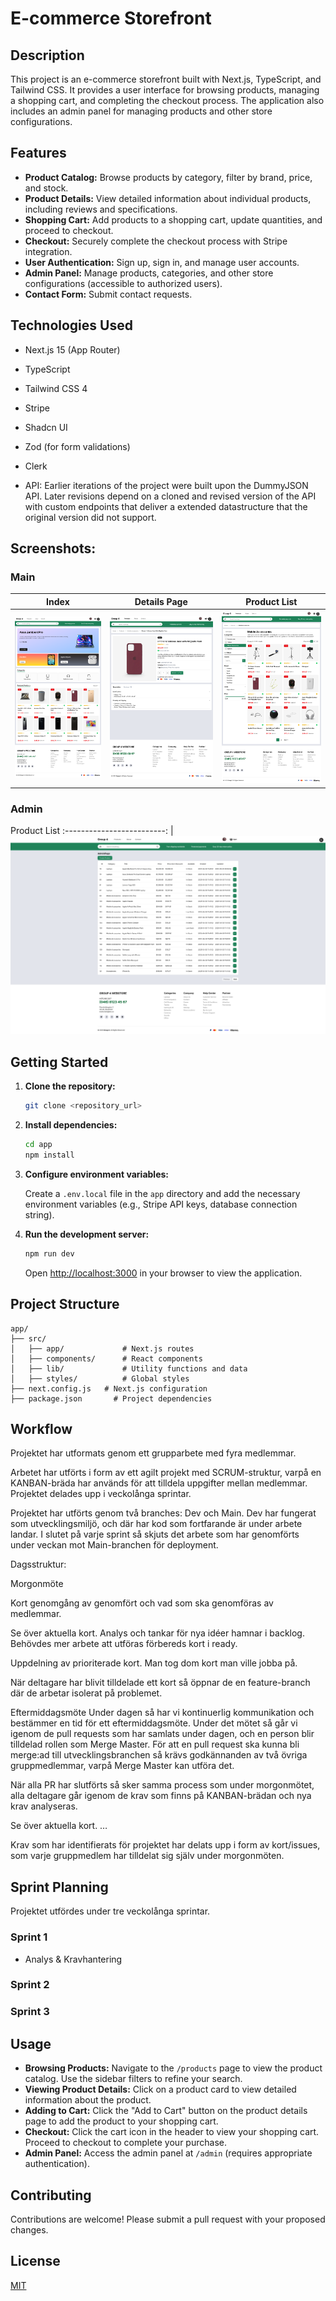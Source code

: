 # E-commerce Storefront

## Description

This project is an e-commerce storefront built with Next.js, TypeScript, and Tailwind CSS. It provides a user interface for browsing products, managing a shopping cart, and completing the checkout process. The application also includes an admin panel for managing products and other store configurations.

## Features

- **Product Catalog:** Browse products by category, filter by brand, price, and stock.
- **Product Details:** View detailed information about individual products, including reviews and specifications.
- **Shopping Cart:** Add products to a shopping cart, update quantities, and proceed to checkout.
- **Checkout:** Securely complete the checkout process with Stripe integration.
- **User Authentication:** Sign up, sign in, and manage user accounts.
- **Admin Panel:** Manage products, categories, and other store configurations (accessible to authorized users).
- **Contact Form:** Submit contact requests.

## Technologies Used

- Next.js 15 (App Router)
- TypeScript
- Tailwind CSS 4
- Stripe
- Shadcn UI
- Zod (for form validations)
- Clerk

- API: Earlier iterations of the project were built upon the DummyJSON API. Later revisions depend on a cloned and revised version of the API with custom endpoints that deliver a extended datastructure that the original version did not support.

## Screenshots:

### Main

|                Index                 |              Details Page              |                 Product List                  |
| :----------------------------------: | :------------------------------------: | :-------------------------------------------: |
| ![Index page](readme/main/index.png) | ![Details Page](readme/main/image.png) | ![Product List](readme/main/product-list.png) |

### Admin

Product List
:-------------------------:
| ![Admin - Product List](readme/admin/list.png)

## Getting Started

1.  **Clone the repository:**

    ```bash
    git clone <repository_url>
    ```

2.  **Install dependencies:**

    ```bash
    cd app
    npm install
    ```

3.  **Configure environment variables:**

    Create a `.env.local` file in the `app` directory and add the necessary environment variables (e.g., Stripe API keys, database connection string).

4.  **Run the development server:**

    ```bash
    npm run dev
    ```

    Open [http://localhost:3000](http://localhost:3000) in your browser to view the application.

## Project Structure

```
app/
├── src/
│   ├── app/             # Next.js routes
│   ├── components/      # React components
│   ├── lib/             # Utility functions and data
│   ├── styles/          # Global styles
├── next.config.js   # Next.js configuration
├── package.json       # Project dependencies
```

## Workflow

Projektet har utformats genom ett grupparbete med fyra medlemmar.

Arbetet har utförts i form av ett agilt projekt med SCRUM-struktur, varpå en KANBAN-bräda har används för att tilldela uppgifter mellan medlemmar. Projektet delades upp i veckolånga sprintar.

Projektet har utförts genom två branches: Dev och Main. Dev har fungerat som utvecklingsmiljö, och där har kod som fortfarande är under arbete landar. I slutet på varje sprint så skjuts det arbete som har genomförts under veckan mot Main-branchen för deployment.

Dagsstruktur:

Morgonmöte

Kort genomgång av genomfört och vad som ska genomföras av medlemmar.

Se över aktuella kort.
Analys och tankar för nya idéer hamnar i backlog.
Behövdes mer arbete att utföras förbereds kort i ready.

Uppdelning av prioriterade kort. Man tog dom kort man ville jobba på.

När deltagare har blivit tilldelade ett kort så öppnar de en feature-branch där de arbetar isolerat på problemet.

Eftermiddagsmöte
Under dagen så har vi kontinuerlig kommunikation och bestämmer en tid för ett eftermiddagsmöte.
Under det mötet så går vi igenom de pull requests som har samlats under dagen, och en person blir tilldelad rollen som Merge Master. För att en pull request ska kunna bli merge:ad till utvecklingsbranchen så krävs godkännanden av två övriga gruppmedlemmar, varpå Merge Master kan utföra det.

När alla PR har slutförts så sker samma process som under morgonmötet, alla deltagare går igenom de krav som finns på KANBAN-brädan och nya krav analyseras.

Se över aktuella kort.
…

Krav som har identifierats för projektet har delats upp i form av kort/issues, som varje gruppmedlem har tilldelat sig själv under morgonmöten.

## Sprint Planning

Projektet utfördes under tre veckolånga sprintar.

### Sprint 1

- Analys & Kravhantering

### Sprint 2

### Sprint 3

## Usage

- **Browsing Products:** Navigate to the `/products` page to view the product catalog. Use the sidebar filters to refine your search.
- **Viewing Product Details:** Click on a product card to view detailed information about the product.
- **Adding to Cart:** Click the "Add to Cart" button on the product details page to add the product to your shopping cart.
- **Checkout:** Click the cart icon in the header to view your shopping cart. Proceed to checkout to complete your purchase.
- **Admin Panel:** Access the admin panel at `/admin` (requires appropriate authentication).

## Contributing

Contributions are welcome! Please submit a pull request with your proposed changes.

## License

[MIT](LICENSE)
